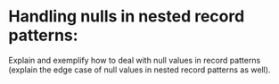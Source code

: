 # Handling nulls in nested record patterns:

Explain and exemplify how to deal with null values in record patterns (explain the edge case of null values in nested
record patterns as well).